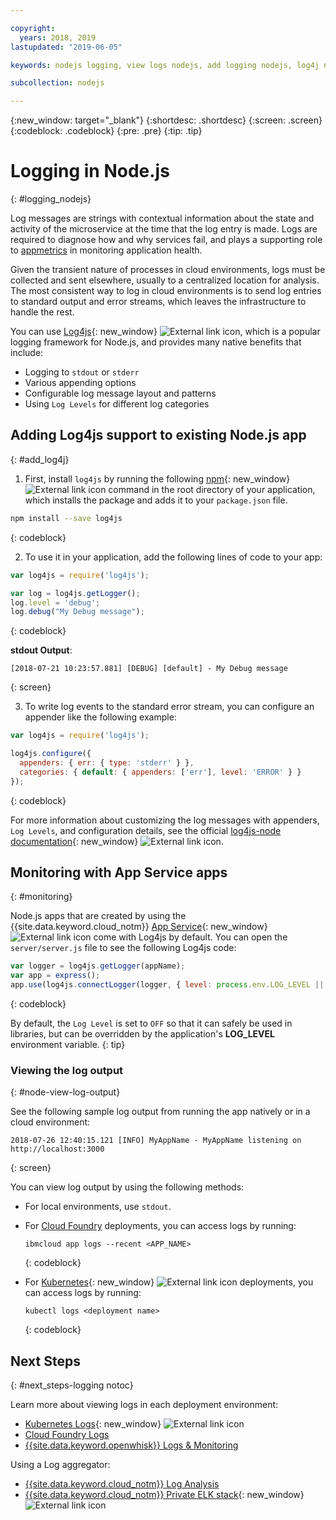 ```yaml
---

copyright:
  years: 2018, 2019
lastupdated: "2019-06-05"

keywords: nodejs logging, view logs nodejs, add logging nodejs, log4j nodejs, stdout nodejs, nodejs log, output nodejs, nodejs logger

subcollection: nodejs

---
```


{:new_window: target="_blank"}
{:shortdesc: .shortdesc}
{:screen: .screen}
{:codeblock: .codeblock}
{:pre: .pre}
{:tip: .tip}

# Logging in Node.js
{: #logging_nodejs}

Log messages are strings with contextual information about the state and activity of the microservice at the time that the log entry is made. Logs are required to diagnose how and why services fail, and plays a supporting role to [appmetrics](/docs/node?topic=nodejs-metrics) in monitoring application health.

Given the transient nature of processes in cloud environments, logs must be collected and sent elsewhere, usually to a centralized location for analysis. The most consistent way to log in cloud environments is to send log entries to standard output and error streams, which leaves the infrastructure to handle the rest.

You can use [Log4js](https://github.com/log4js-node/log4js-node){: new_window} ![External link icon](../icons/launch-glyph.svg "External link icon"), which is a popular logging framework for Node.js, and provides many native benefits that include: 
* Logging to `stdout` or `stderr`
* Various appending options
* Configurable log message layout and patterns
* Using `Log Levels` for different log categories

## Adding Log4js support to existing Node.js app
{: #add_log4j}

1. First, install `log4js` by running the following [npm](https://nodejs.org/en/){: new_window} ![External link icon](../icons/launch-glyph.svg "External link icon") command in the root directory of your application, which installs the package and adds it to your `package.json` file.
  ```bash
  npm install --save log4js
  ```
  {: codeblock}

2. To use it in your application, add the following lines of code to your app:
  ```js
  var log4js = require('log4js');

  var log = log4js.getLogger();
  log.level = 'debug';
  log.debug("My Debug message");
  ```
  {: codeblock}

  **stdout Output**:
  ```
  [2018-07-21 10:23:57.881] [DEBUG] [default] - My Debug message
  ```
  {: screen}

3. To write log events to the standard error stream, you can configure an appender like the following example:
  ```js
  var log4js = require('log4js');
  
  log4js.configure({
    appenders: { err: { type: 'stderr' } },
    categories: { default: { appenders: ['err'], level: 'ERROR' } }
  });
  ```
  {: codeblock}

  For more information about customizing the log messages with appenders, `Log Levels`, and configuration details, see the official [log4js-node documentation](https://log4js-node.github.io/log4js-node/){: new_window} ![External link icon](../icons/launch-glyph.svg "External link icon").

## Monitoring with App Service apps
{: #monitoring}

Node.js apps that are created by using the {{site.data.keyword.cloud_notm}} [App Service](https://cloud.ibm.com/developer/appservice/dashboard){: new_window} ![External link icon](../icons/launch-glyph.svg "External link icon") come with Log4js by default. You can open the `server/server.js` file to see the following Log4js code:
```js
var logger = log4js.getLogger(appName);
var app = express();
app.use(log4js.connectLogger(logger, { level: process.env.LOG_LEVEL || 'info' }));
```
{: codeblock}

By default, the `Log Level` is set to `OFF` so that it can safely be used in libraries, but can be overridden by the application's **LOG_LEVEL** environment variable.
{: tip}

### Viewing the log output
{: #node-view-log-output}

See the following sample log output from running the app natively or in a cloud environment:
```
2018-07-26 12:40:15.121 [INFO] MyAppName - MyAppName listening on http://localhost:3000
```
{: screen}

You can view log output by using the following methods:
* For local environments, use `stdout`.
* For [Cloud Foundry](/docs/cli/reference?topic=cloud-cli-ibmcloud_commands_apps#ibmcloud_app_logs) deployments, you can access logs by running:
  ```
  ibmcloud app logs --recent <APP_NAME>
  ```
  {: codeblock}

* For [Kubernetes](https://kubernetes.io/docs/reference/generated/kubectl/kubectl-commands#logs){: new_window} ![External link icon](../icons/launch-glyph.svg "External link icon") deployments, you can access logs by running:
  ```
  kubectl logs <deployment name>
  ```
  {: codeblock}

## Next Steps
{: #next_steps-logging notoc}

Learn more about viewing logs in each deployment environment:
* [Kubernetes Logs](https://kubernetes.io/docs/concepts/cluster-administration/logging/#basic-logging-in-kubernetes){: new_window} ![External link icon](../icons/launch-glyph.svg "External link icon")
* [Cloud Foundry Logs](/docs/services/CloudLogAnalysis/cfapps?topic=cloudloganalysis-logging_cf_apps)
* [{{site.data.keyword.openwhisk}} Logs & Monitoring](/docs/openwhisk?topic=cloud-functions-openwhisk_logs#openwhisk_logs)

Using a Log aggregator:
* [{{site.data.keyword.cloud_notm}} Log Analysis](/docs/services/CloudLogAnalysis?topic=cloudloganalysis-log_analysis_ov#log_analysis_ov)
* [{{site.data.keyword.cloud_notm}} Private ELK stack](https://www.ibm.com/support/knowledgecenter/en/SSBS6K_2.1.0.2/manage_metrics/logging_elk.html){: new_window} ![External link icon](../icons/launch-glyph.svg "External link icon")
